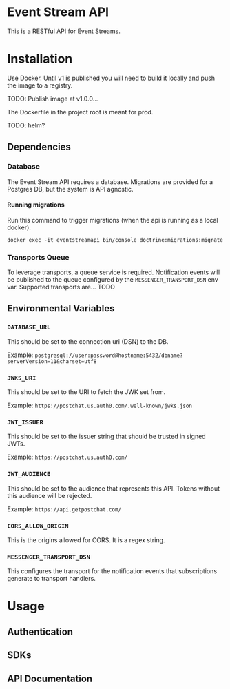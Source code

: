 # Event Stream API

This is a RESTful API for Event Streams.

# Installation

Use Docker. Until v1 is published you will need to build it locally and push the image to a registry.

TODO: Publish image at v1.0.0...

The Dockerfile in the project root is meant for prod.

TODO: helm?

## Dependencies

### Database

The Event Stream API requires a database. Migrations are provided for a Postgres DB, but the system is API agnostic.

#### Running migrations

Run this command to trigger migrations (when the api is running as a local docker):

```docker exec -it eventstreamapi bin/console doctrine:migrations:migrate```

### Transports Queue

To leverage transports, a queue service is required. Notification events will be published to the queue configured by 
the `MESSENGER_TRANSPORT_DSN` env var. Supported transports are... TODO


## Environmental Variables

### `DATABASE_URL`

This should be set to the connection uri (DSN) to the DB.

Example:
```postgresql://user:password@hostname:5432/dbname?serverVersion=11&charset=utf8```

### `JWKS_URI`

This should be set to the URI to fetch the JWK set from. 

Example:
```https://postchat.us.auth0.com/.well-known/jwks.json```

### `JWT_ISSUER`

This should be set to the issuer string that should be trusted in signed JWTs.

Example:
```https://postchat.us.auth0.com/```

### `JWT_AUDIENCE`

This should be set to the audience that represents this API. Tokens without this audience will be rejected.

Example:
```https://api.getpostchat.com/```

### `CORS_ALLOW_ORIGIN`

This is the origins allowed for CORS. It is a regex string.

### `MESSENGER_TRANSPORT_DSN`

This configures the transport for the notification events that subscriptions generate to transport handlers.

# Usage

## Authentication

## SDKs

## API Documentation